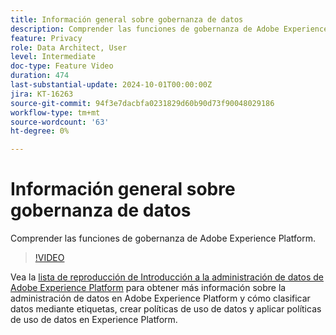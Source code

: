 ```yaml
---
title: Información general sobre gobernanza de datos
description: Comprender las funciones de gobernanza de Adobe Experience Platform.
feature: Privacy
role: Data Architect, User
level: Intermediate
doc-type: Feature Video
duration: 474
last-substantial-update: 2024-10-01T00:00:00Z
jira: KT-16263
source-git-commit: 94f3e7dacbfa0231829d60b90d73f90048029186
workflow-type: tm+mt
source-wordcount: '63'
ht-degree: 0%

---
```



# Información general sobre gobernanza de datos

Comprender las funciones de gobernanza de Adobe Experience Platform.

>[!VIDEO](https://video.tv.adobe.com/v/29708/?learn=on)

Vea la [lista de reproducción de Introducción a la administración de datos de Adobe Experience Platform](https://experienceleague.adobe.com/en/playlists/experience-platform-get-started-with-data-governance) para obtener más información sobre la administración de datos en Adobe Experience Platform y cómo clasificar datos mediante etiquetas, crear políticas de uso de datos y aplicar políticas de uso de datos en Experience Platform.
